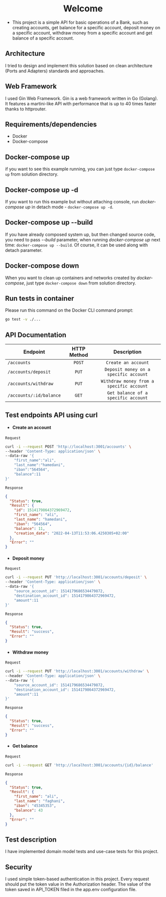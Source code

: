 <h1 align="center">Welcome </h1>

- This project is a simple API for basic operations of a Bank, such as creating accounts, get balance for a specific
  account, deposit money on a specific account, withdraw money from a specific account and get balance of a specific
  account.


## Architecture
I tried to design and implement this solution based on clean architecture (Ports and Adapters) standards and approaches.

## Web Framework
I used Gin Web Framework. Gin is a web framework written in Go (Golang). It features a martini-like API with performance that is up to 40 times faster thanks to httprouter.

## Requirements/dependencies
- Docker
- Docker-compose

## Docker-compose up
if you want to see this example running, you can just type `docker-compose up` from solution directory.

## Docker-compose up -d
If you want to run this example but without attaching console, run _docker-compose up_ in detach mode - `docker-compose up -d`.

## Docker-compose up --build
If you have already composed system up, but then changed source code, you need to pass _--build_ parameter, when running _docker-compose up_ next time: `docker-compose up --build`.
Of course, it can be used along with detach parameter.

## Docker-compose down
When you want to clean up containers and networks created by _docker-compose_, just type `docker-compose down` from solution directory.

## Run tests in container
Please run this command on the Docker CLI command prompt:
```bash
go test -v ./...
```

## API Documentation

| Endpoint    | HTTP Method | Description       |
| ----------- |:-----------:| :-----------------: |
| `/accounts` |   `POST`    | `Create an account` |
| `/accounts/deposit` |    `PUT`    | `Deposit money on a specific account`   |
| `/accounts/withdraw` |    `PUT`    |    `Withdraw money from a specific account` |
| `/accounts/:id/balance`|    `GET`    | `Get balance of a specific account` |

## Test endpoints API using curl

- #### Create an account

`Request`

```bash
curl -i --request POST 'http://localhost:3001/accounts' \
--header 'Content-Type: application/json' \
--data-raw '{
    "first_name":"ali",
    "last_name":"hamedani",
    "iban":"564564",
    "balance":11
}'
```

`Response`

```json
{
  "Status": true,
  "Result": {
    "id": 1514179864372969472,
    "first_name": "ali",
    "last_name": "hamedani",
    "iban": "564564",
    "balance": 11,
    "creation_date": "2022-04-13T11:53:06.4250305+02:00"
  },
  "Error": ""
}
```

- #### Deposit money

`Request`

```bash
curl -i --request PUT 'http://localhost:3001/accounts/deposit' \
--header 'Content-Type: application/json' \
--data-raw '{
    "source_account_id": 1514179686534479872,
    "destination_account_id": 1514179864372969472,
    "amount":11
}'
```

`Response`

```json
{
  "Status": true,
  "Result": "success",
  "Error": ""
}
```

- #### Withdraw money

`Request`

```bash
curl -i --request PUT 'http://localhost:3001/accounts/withdraw' \
--header 'Content-Type: application/json' \
--data-raw '{
    "source_account_id": 1514179686534479872,
    "destination_account_id": 1514179864372969472,
    "amount":11
}'
```

`Response`

```json
{
  "Status": true,
  "Result": "success",
  "Error": ""
}
```

- #### Get balance

`Request`

```bash
curl -i --request GET 'http://localhost:3001/accounts/{id}/balance' 
```

`Response`

```json
{
  "Status": true,
  "Result": {
    "first_name": "ali",
    "last_name": "faghani",
    "iban": "45345353",
    "balance": 43
  },
  "Error": ""
}
```
## Test description
I have implemented domain model tests and use-case tests for this project.



## Security
I used simple token-based authentication in this project.
Every request should put the token value in the Authorization header.
The value of the token saved in API_TOKEN filed in the app.env configuration file.